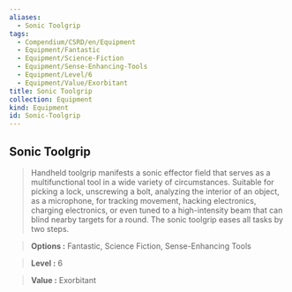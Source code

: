 ```yaml
---
aliases:
  - Sonic Toolgrip
tags:
  - Compendium/CSRD/en/Equipment
  - Equipment/Fantastic
  - Equipment/Science-Fiction
  - Equipment/Sense-Enhancing-Tools
  - Equipment/Level/6
  - Equipment/Value/Exorbitant
title: Sonic Toolgrip
collection: Equipment
kind: Equipment
id: Sonic-Toolgrip
---
```

## Sonic Toolgrip    
    
>Handheld toolgrip manifests a sonic effector field that serves as a multifunctional tool in a wide variety of circumstances. Suitable for picking a lock, unscrewing a bolt, analyzing the interior of an object, as a microphone, for tracking movement, hacking electronics, charging electronics, or even tuned to a high-intensity beam that can blind nearby targets for a round. The sonic toolgrip eases all tasks by two steps.    
> **Options :** Fantastic, Science Fiction, Sense-Enhancing Tools    
> **Level :** 6    
> **Value :** Exorbitant
